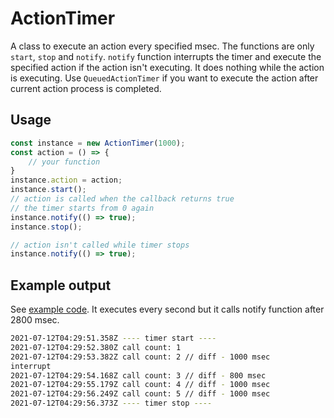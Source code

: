 # ActionTimer

A class to execute an action every specified msec. The functions are only `start`, `stop` and `notify`. `notify` function interrupts the timer and execute the specified action if the action isn't executing. It does nothing while the action is executing.
Use `QueuedActionTimer` if you want to execute the action after current action process is completed.

## Usage

```ts
const instance = new ActionTimer(1000);
const action = () => {
    // your function
}
instance.action = action;
instance.start();
// action is called when the callback returns true
// the timer starts from 0 again
instance.notify(() => true);
instance.stop();

// action isn't called while timer stops
instance.notify(() => true);
```

## Example output

See [example code](https://github.com/yuto-yuto/ActionTimer/blob/main/example/app.ts). It executes every second but it calls notify function after 2800 msec.

```bash
2021-07-12T04:29:51.358Z ---- timer start ----
2021-07-12T04:29:52.380Z call count: 1
2021-07-12T04:29:53.382Z call count: 2 // diff - 1000 msec
interrupt
2021-07-12T04:29:54.168Z call count: 3 // diff - 800 msec
2021-07-12T04:29:55.179Z call count: 4 // diff - 1000 msec
2021-07-12T04:29:56.249Z call count: 5 // diff - 1000 msec
2021-07-12T04:29:56.373Z ---- timer stop ----
```

